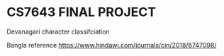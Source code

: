 # CS7643 FINAL PROJECT

Devanagari character classifciation

Bangla reference
https://www.hindawi.com/journals/cin/2018/6747098/
